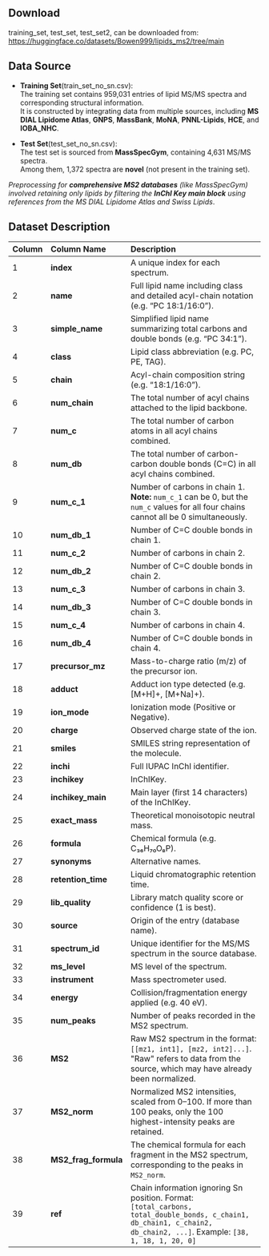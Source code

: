 ## Download
training_set, test_set, test_set2, can be downloaded from: https://huggingface.co/datasets/Bowen999/lipids_ms2/tree/main

## Data Source
- **Training Set**(train_set_no_sn.csv):  
  The training set contains 959,031 entries of lipid MS/MS spectra and corresponding structural information.  
  It is constructed by integrating data from multiple sources, including **MS DIAL Lipidome Atlas**, **GNPS**, **MassBank**, **MoNA**, **PNNL-Lipids**, **HCE**, and **IOBA_NHC**.

- **Test Set**(test_set_no_sn.csv):  
  The test set is sourced from **MassSpecGym**, containing 4,631 MS/MS spectra.  
  Among them, 1,372 spectra are **novel** (not present in the training set).

*Preprocessing for **comprehensive MS2 databases** (like MassSpecGym) involved retaining only lipids by filtering the **InChI Key main block** using references from the MS DIAL Lipidome Atlas and Swiss Lipids*.


## Dataset Description
| Column  | Column Name | Description |
|:---|:---|:---|
| 1 | **index** | A unique index for each spectrum. |
| 2 | **name** | Full lipid name including class and detailed acyl-chain notation (e.g. “PC 18:1/16:0”). |
| 3 | **simple_name** | Simplified lipid name summarizing total carbons and double bonds (e.g. “PC 34:1”). |
| 4 | **class** | Lipid class abbreviation (e.g. PC, PE, TAG). |
| 5 | **chain** | Acyl-chain composition string (e.g. “18:1/16:0”). |
| 6 | **num_chain** | The total number of acyl chains attached to the lipid backbone. |
| 7 | **num_c** | The total number of carbon atoms in all acyl chains combined. |
| 8 | **num_db** | The total number of carbon-carbon double bonds (C=C) in all acyl chains combined. |
| 9 | **num_c_1** | Number of carbons in chain 1. **Note:** `num_c_1` can be 0, but the `num_c` values for all four chains cannot all be 0 simultaneously. |
| 10 | **num_db_1** | Number of C=C double bonds in chain 1. |
| 11 | **num_c_2** | Number of carbons in chain 2. |
| 12 | **num_db_2** | Number of C=C double bonds in chain 2. |
| 13 | **num_c_3** | Number of carbons in chain 3. |
| 14 | **num_db_3** | Number of C=C double bonds in chain 3. |
| 15 | **num_c_4** | Number of carbons in chain 4. |
| 16 | **num_db_4** | Number of C=C double bonds in chain 4. |
| 17 | **precursor_mz** | Mass-to-charge ratio (m/z) of the precursor ion. |
| 18 | **adduct** | Adduct ion type detected (e.g. [M+H]+, [M+Na]+). |
| 19 | **ion_mode** | Ionization mode (Positive or Negative). |
| 20 | **charge** | Observed charge state of the ion. |
| 21 | **smiles** | SMILES string representation of the molecule. |
| 22 | **inchi** | Full IUPAC InChI identifier. |
| 23 | **inchikey** | InChIKey. |
| 24 | **inchikey_main** | Main layer (first 14 characters) of the InChIKey. |
| 25 | **exact_mass** | Theoretical monoisotopic neutral mass. |
| 26 | **formula** | Chemical formula (e.g. C₃₆H₇₀O₈P). |
| 27 | **synonyms** | Alternative names. |
| 28 | **retention_time** | Liquid chromatographic retention time. |
| 29 | **lib_quality** | Library match quality score or confidence (1 is best). |
| 30 | **source** | Origin of the entry (database name). |
| 31 | **spectrum_id** | Unique identifier for the MS/MS spectrum in the source database. |
| 32 | **ms_level** | MS level of the spectrum. |
| 33 | **instrument** | Mass spectrometer used. |
| 34 | **energy** | Collision/fragmentation energy applied (e.g. 40 eV). |
| 35 | **num_peaks** | Number of peaks recorded in the MS2 spectrum. |
| 36 | **MS2** | Raw MS2 spectrum in the format: `[[mz1, int1], [mz2, int2]...]`. "Raw" refers to data from the source, which may have already been normalized. |
| 37 | **MS2_norm** | Normalized MS2 intensities, scaled from 0–100. If more than 100 peaks, only the 100 highest-intensity peaks are retained. |
| 38 | **MS2_frag_formula** | The chemical formula for each fragment in the MS2 spectrum, corresponding to the peaks in `MS2_norm`. |
| 39 | **ref** | Chain information ignoring Sn position. Format: `[total_carbons, total_double_bonds, c_chain1, db_chain1, c_chain2, db_chain2, ...]`. Example: `[38, 1, 18, 1, 20, 0]` |
